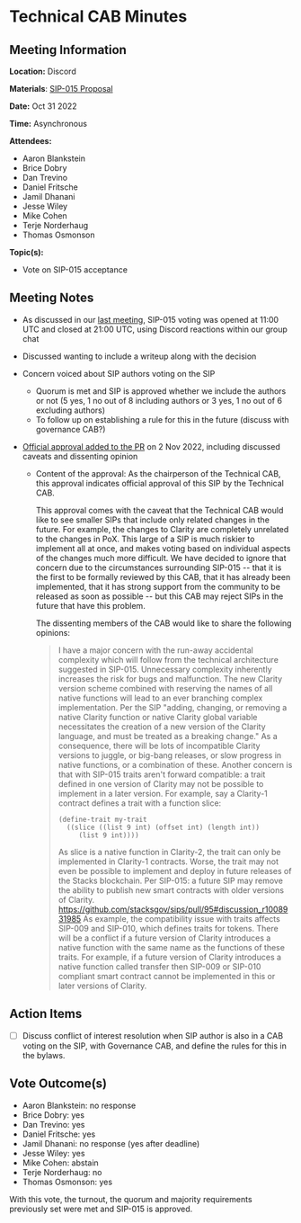 # Technical CAB Minutes

## Meeting Information

**Location:** Discord

**Materials**:
[SIP-015 Proposal](https://github.com/stacksgov/sips/blob/feat/sip-015/sips/sip-015/sip-015-network-upgrade.md)

**Date:** Oct 31 2022

**Time:** Asynchronous

**Attendees:**

- Aaron Blankstein
- Brice Dobry
- Dan Trevino
- Daniel Fritsche
- Jamil Dhanani
- Jesse Wiley
- Mike Cohen
- Terje Norderhaug
- Thomas Osmonson

**Topic(s):**

- Vote on SIP-015 acceptance

## Meeting Notes

- As discussed in our [last meeting](2022-10-27.md), SIP-015 voting was opened
  at 11:00 UTC and closed at 21:00 UTC, using Discord reactions within our group
  chat
- Discussed wanting to include a writeup along with the decision
- Concern voiced about SIP authors voting on the SIP
  - Quorum is met and SIP is approved whether we include the authors or not (5
    yes, 1 no out of 8 including authors or 3 yes, 1 no out of 6 excluding
    authors)
  - To follow up on establishing a rule for this in the future (discuss with
    governance CAB?)
- [Official approval added to the PR](https://github.com/stacksgov/sips/pull/95#pullrequestreview-1165435756)
  on 2 Nov 2022, including discussed caveats and dissenting opinion

  - Content of the approval: As the chairperson of the Technical CAB, this
    approval indicates official approval of this SIP by the Technical CAB.

    This approval comes with the caveat that the Technical CAB would like to see
    smaller SIPs that include only related changes in the future. For example,
    the changes to Clarity are completely unrelated to the changes in PoX. This
    large of a SIP is much riskier to implement all at once, and makes voting
    based on individual aspects of the changes much more difficult. We have
    decided to ignore that concern due to the circumstances surrounding SIP-015
    -- that it is the first to be formally reviewed by this CAB, that it has
    already been implemented, that it has strong support from the community to
    be released as soon as possible -- but this CAB may reject SIPs in the
    future that have this problem.

    The dissenting members of the CAB would like to share the following
    opinions:

    > I have a major concern with the run-away accidental complexity which will
    > follow from the technical architecture suggested in SIP-015. Unnecessary
    > complexity inherently increases the risk for bugs and malfunction. The new
    > Clarity version scheme combined with reserving the names of all native
    > functions will lead to an ever branching complex implementation. Per the
    > SIP "adding, changing, or removing a native Clarity function or native
    > Clarity global variable necessitates the creation of a new version of the
    > Clarity language, and must be treated as a breaking change." As a
    > consequence, there will be lots of incompatible Clarity versions to
    > juggle, or big-bang releases, or slow progress in native functions, or a
    > combination of these. Another concern is that with SIP-015 traits aren't
    > forward compatible: a trait defined in one version of Clarity may not be
    > possible to implement in a later version. For example, say a Clarity-1
    > contract defines a trait with a function slice:
    >
    > ```
    > (define-trait my-trait
    >   ((slice ((list 9 int) (offset int) (length int))
    >      (list 9 int))))
    > ```
    >
    > As slice is a native function in Clarity-2, the trait can only be
    > implemented in Clarity-1 contracts. Worse, the trait may not even be
    > possible to implement and deploy in future releases of the Stacks
    > blockchain. Per SIP-015: a future SIP may remove the ability to publish
    > new smart contracts with older versions of Clarity.
    > https://github.com/stacksgov/sips/pull/95#discussion_r1008931985 As
    > example, the compatibility issue with traits affects SIP-009 and SIP-010,
    > which defines traits for tokens. There will be a conflict if a future
    > version of Clarity introduces a native function with the same name as the
    > functions of these traits. For example, if a future version of Clarity
    > introduces a native function called transfer then SIP-009 or SIP-010
    > compliant smart contract cannot be implemented in this or later versions
    > of Clarity.

## Action Items

- [ ] Discuss conflict of interest resolution when SIP author is also in a CAB
      voting on the SIP, with Governance CAB, and define the rules for this in
      the bylaws.

## Vote Outcome(s)

- Aaron Blankstein: no response
- Brice Dobry: yes
- Dan Trevino: yes
- Daniel Fritsche: yes
- Jamil Dhanani: no response (yes after deadline)
- Jesse Wiley: yes
- Mike Cohen: abstain
- Terje Norderhaug: no
- Thomas Osmonson: yes

With this vote, the turnout, the quorum and majority requirements previously set
were met and SIP-015 is approved.

